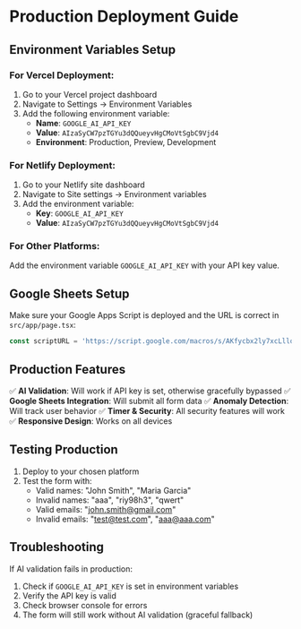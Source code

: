 # Production Deployment Guide

## Environment Variables Setup

### For Vercel Deployment:
1. Go to your Vercel project dashboard
2. Navigate to Settings → Environment Variables
3. Add the following environment variable:
   - **Name**: `GOOGLE_AI_API_KEY`
   - **Value**: `AIzaSyCW7pzTGYu3dQQueyvHgCMoVtSgbC9Vjd4`
   - **Environment**: Production, Preview, Development

### For Netlify Deployment:
1. Go to your Netlify site dashboard
2. Navigate to Site settings → Environment variables
3. Add the environment variable:
   - **Key**: `GOOGLE_AI_API_KEY`
   - **Value**: `AIzaSyCW7pzTGYu3dQQueyvHgCMoVtSgbC9Vjd4`

### For Other Platforms:
Add the environment variable `GOOGLE_AI_API_KEY` with your API key value.

## Google Sheets Setup

Make sure your Google Apps Script is deployed and the URL is correct in `src/app/page.tsx`:
```javascript
const scriptURL = 'https://script.google.com/macros/s/AKfycbx2ly7xcLlloR9fW9KfERYBzAokrv3GgzAMw5aUGEFUKBYcH62OvsTGs4hhNtjsMbCJ/exec';
```

## Production Features

✅ **AI Validation**: Will work if API key is set, otherwise gracefully bypassed
✅ **Google Sheets Integration**: Will submit all form data
✅ **Anomaly Detection**: Will track user behavior
✅ **Timer & Security**: All security features will work
✅ **Responsive Design**: Works on all devices

## Testing Production

1. Deploy to your chosen platform
2. Test the form with:
   - Valid names: "John Smith", "Maria Garcia"
   - Invalid names: "aaa", "riy98h3", "qwert"
   - Valid emails: "john.smith@gmail.com"
   - Invalid emails: "test@test.com", "aaa@aaa.com"

## Troubleshooting

If AI validation fails in production:
1. Check if `GOOGLE_AI_API_KEY` is set in environment variables
2. Verify the API key is valid
3. Check browser console for errors
4. The form will still work without AI validation (graceful fallback) 